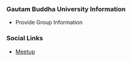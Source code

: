 ### Gautam Buddha University Information
* Provide Group Information

### Social Links
* [Meetup](#)


